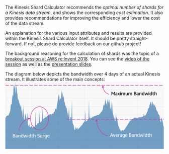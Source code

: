 The Kinesis Shard Calculator recommends the *optimal number of shards for a Kinesis data stream*, and shows the corresponding *cost estimation*. It also provides recommendations for improving the efficiency and lower the cost of the data stream.

An explanation for the various input attributes and results are provided within the Kinesis Shard Calculator itself. It should be pretty straight-forward. If not, please do provide feedback on our github project!

The background reasoning for the calculation of shards was the topic of a [breakout session at AWS re:Invent 2018](https://www.portal.reinvent.awsevents.com/connect/sessionDetail.ww?SESSION_ID=90058). You can see the [video of the session](https://www.youtube.com/watch?v=jKPlGznbfZ0) as well as the [presentation slides](https://www.slideshare.net/AmazonWebServices/high-performance-data-streaming-with-amazon-kinesis-best-practices-ant322r1-aws-reinvent-2018).

The diagram below depicts the bandwidth over 4 days of an actual Kinesis stream. It illustrates some of the main concepts:
![Bandwidth](/assets/bandwidth.png)

